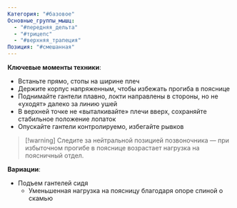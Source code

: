 ```yaml
---
Категория: "#базовое"
Основные_группы_мышц:
  - "#передняя_дельта"
  - "#трицепс"
  - "#верхняя_трапеция"
Позиция: "#смешанная"
---
```


**Ключевые моменты техники**:  
- Встаньте прямо, стопы на ширине плеч  
- Держите корпус напряженным, чтобы избежать прогиба в пояснице  
- Поднимайте гантели плавно, локти направлены в стороны, но не «уходят» далеко за линию ушей  
- В верхней точке не «выталкивайте» плечи вверх, сохраняйте стабильное положение лопаток  
- Опускайте гантели контролируемо, избегайте рывков

> [!warning] Следите за нейтральной позицией позвоночника — при избыточном прогибе в пояснице возрастает нагрузка на поясничный отдел.

**Вариации**:  
- Подъем гантелей сидя  
  - Уменьшенная нагрузка на поясницу благодаря опоре спиной о скамью  
